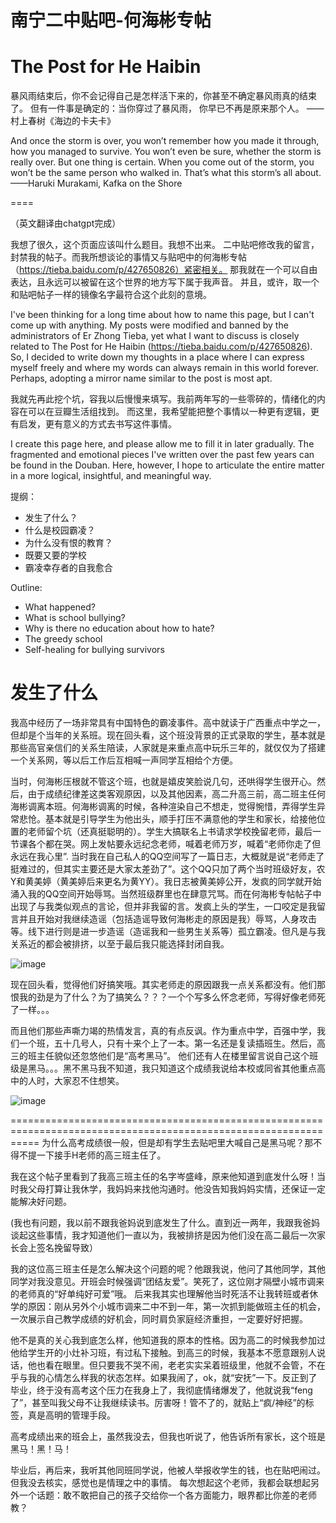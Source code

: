 # 南宁二中贴吧-何海彬专帖
# The Post for He Haibin

暴风雨结束后，你不会记得自己是怎样活下来的，你甚至不确定暴风雨真的结束了。
但有一件事是确定的：当你穿过了暴风雨， 你早已不再是原来那个人。
                                                      ——村上春树《海边的卡夫卡》

And once the storm is over, you won’t remember how you made it through, how you managed to survive. You won’t even be sure, whether the storm is really over. But one thing is certain. When you come out of the storm, you won’t be the same person who walked in. That’s what this storm’s all about.
            ——Haruki Murakami, Kafka on the Shore

====

（英文翻译由chatgpt完成）

我想了很久，这个页面应该叫什么题目。我想不出来。
二中贴吧修改我的留言，封禁我的帖子。而我所想谈论的事情又与贴吧中的何海彬专帖（https://tieba.baidu.com/p/427650826）紧密相关。
那我就在一个可以自由表达，且永远可以被留在这个世界的地方写下属于我声音。
并且，或许，取一个和贴吧帖子一样的镜像名字最符合这个此刻的意境。

I've been thinking for a long time about how to name this page, but I can't come up with anything.
My posts were modified and banned by the administrators of Er Zhong Tieba, yet what I want to discuss is closely related to The Post for He Haibin (https://tieba.baidu.com/p/427650826).
So, I decided to write down my thoughts in a place where I can express myself freely and where my words can always remain in this world forever.
Perhaps, adopting a mirror name similar to the  post is most apt.

我就先再此挖个坑，容我以后慢慢来填写。我前两年写的一些零碎的，情绪化的内容在可以在豆瓣生活组找到。
而这里，我希望能把整个事情以一种更有逻辑，更有启发，更有意义的方式去书写这件事情。

I create this page here, and please allow me to fill it in later gradually. The fragmented and emotional pieces I've written over the past few years can be found in the Douban. Here, however, I hope to articulate the entire matter in a more logical, insightful, and meaningful way.

提纲：
 - 发生了什么？
 - 什么是校园霸凌？
 - 为什么没有恨的教育？
 - 既要又要的学校
 - 霸凌幸存者的自我愈合

Outline:
- What happened?
- What is school bullying?
- Why is there no education about how to hate?
- The greedy school
- Self-healing for bullying survivors

# 发生了什么

我高中经历了一场非常具有中国特色的霸凌事件。高中就读于广西重点中学之一，但却是个当年的关系班。现在回头看，这个班没背景的正式录取的学生，基本就是那些高官亲信们的关系生陪读，人家就是来重点高中玩乐三年的，就仅仅为了搭建一个关系网，等以后工作后互相喊一声同学互相给个方便。

当时，何海彬压根就不管这个班，也就是嬉皮笑脸说几句，还哄得学生很开心。然后，由于成绩纪律差这类客观原因，以及其他因素，高二升高三前，高二班主任何海彬调离本班。何海彬调离的时候，各种渲染自己不想走，觉得惋惜，弄得学生异常悲怆。基本就是引导学生为他出头，顺手打压不满意他的学生和家长，给接他位置的老师留个坑（还真挺聪明的）。学生大搞联名上书请求学校挽留老师，最后一节课各个都在哭。网上发帖要永远纪念老师，喊着老师万岁，喊着“老师你走了但永远在我心里”. 当时我在自己私人的QQ空间写了一篇日志，大概就是说“老师走了 挺难过的，但其实主要还是大家太差劲了”。这个QQ只加了两个当时班级好友，农Y和黄美婷（黄美婷后来更名为黄YY）。我日志被黄美婷公开，发疯的同学就开始涌入我的QQ空间开始辱骂。当然班级群里也在肆意咒骂。而在何海彬专帖帖子中出现了与我类似观点的言论，但并非我留的言。发疯上头的学生，一口咬定是我留言并且开始对我继续造谣（包括造谣导致何海彬走的原因是我）辱骂，人身攻击等。线下进行则是进一步造谣（造谣我和一些男生关系等）孤立霸凌。但凡是与我关系近的都会被排挤，以至于最后我只能选择封闭自我。

![image](https://github.com/user-attachments/assets/f568e2d6-5863-4148-ab5f-b886361a3e71)

现在回头看，觉得他们好搞笑哦。其实老师走的原因跟我一点关系都没有。他们那恨我的劲是为了什么？为了搞笑么？？？一个个写多么怀念老师，写得好像老师死了一样。。。

而且他们那些声嘶力竭的热情发言，真的有点反讽。作为重点中学，百强中学，我们一个班，五十几号人，只有十来个上了一本。第一名还是复读插班生。然后，高三的班主任貌似还忽悠他们是“高考黑马”。 他们还有人在楼里留言说自己这个班级是黑马。。。黑不黑马我不知道，我只知道这个成绩我说给本校或同省其他重点高中的人时，大家忍不住想笑。

![image](https://github.com/user-attachments/assets/7a7aaad6-392b-4203-bc6d-0396ad7f3a89)

=================================================================================================================
为什么高考成绩很一般，但是却有学生去贴吧里大喊自己是黑马呢？那不得不提一下接手H老师的高三班主任了。

 我在这个帖子里看到了我高三班主任的名字岑盛峰，原来他知道到底发什么呀！当时我父母打算让我休学，我妈妈来找他沟通时。他没告知我妈妈实情，还保证一定能解决好问题。 

 (我也有问题，我以前不跟我爸妈说到底发生了什么。直到近一两年，我跟我爸妈谈起这些事情，我才知道他们一直以为，我被排挤是因为他们没在高二最后一次家长会上签名挽留导致）  

我的这位高三班主任是怎么解决这个问题的呢？他跟我说，他问了其他同学，其他同学对我没意见。开班会时候强调“团结友爱”。笑死了，这位刚才隔壁小城市调来的老师真的“好单纯好可爱”哦。  后来我其实也理解他当时死活不让我转班或者休学的原因：刚从另外个小城市调来二中不到一年，第一次抓到能做班主任的机会，一次展示自己教学成绩的好机会，同时肩负家庭经济重担，一定要好好把握。

他不是真的关心我到底怎么样，他知道我的原本的性格。因为高二的时候我参加过他给学生开的小灶补习班，有过私下接触。到高三的时候，我基本不愿意跟别人说话，他也看在眼里。但只要我不哭不闹，老老实实呆着班级里，他就不会管，不在乎与我的心情怎么样我的状态怎样。如果我闹了，ok，就“安抚”一下。反正到了毕业，终于没有高考这个压力在我身上了，我彻底情绪爆发了，他就说我“feng了”，甚至叫我父母不让我继续读书。厉害呀！管不了的，就贴上“疯/神经”的标签，真是高明的管理手段。

高考成绩出来的班会上，虽然我没去，但我也听说了，他告诉所有家长，这个班是黑马！黑！马！

毕业后，再后来，我听其他同班同学说，他被人举报收学生的钱，也在贴吧闹过。但我没去核实，感觉也是情理之中的事情。  每次想起这个老师，我都会联想起另外一个话题：敢不敢把自己的孩子交给你一个各方面能力，眼界都比你差的老师教？

